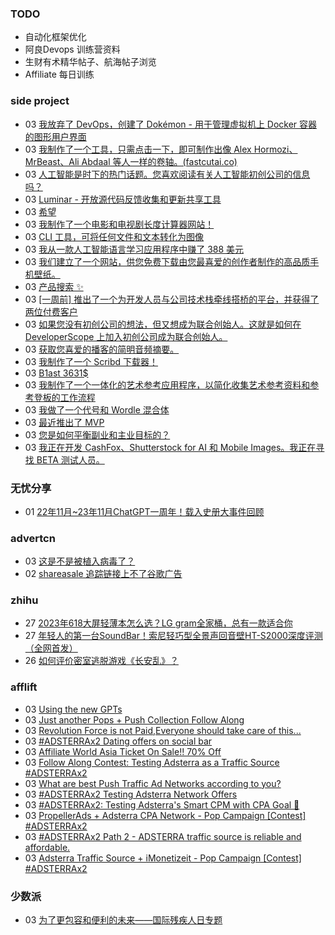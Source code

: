 ### TODO
-  自动化框架优化
-  阿良Devops 训练营资料
-  生财有术精华帖子、航海帖子浏览
-  Affiliate 每日训练

### side project
<!-- sideproject:START -->
-  03 [我放弃了 DevOps，创建了 Dokémon - 用于管理虚拟机上 Docker 容器的图形用户界面](https://www.reddit.com/r/SideProject/comments/189xcv3/i_quit_devops_and_made_dok%C3%A9mon_a_gui_for_managing/)
-  03 [我制作了一个工具，只需点击一下，即可制作出像 Alex Hormozi、MrBeast、Ali Abdaal 等人一样的卷轴。&lpar;fastcutai.co&rpar;](https://www.reddit.com/r/SideProject/comments/189rbj4/i_made_a_tool_to_create_reels_like_alex_hormozi/)
-  03 [人工智能是时下的热门话题。您喜欢阅读有关人工智能初创公司的信息吗？](https://www.reddit.com/r/SideProject/comments/189vmgx/ai_is_a_hot_topic_nowadays_do_you_like_reading/)
-  03 [Luminar - 开放源代码反馈收集和更新共享工具](https://www.reddit.com/r/SideProject/comments/189vhy4/luminar_open_source_feedback_collection_and/)
-  03 [希望](https://www.reddit.com/r/SideProject/comments/189rpti/hope/)
-  03 [我制作了一个电影和电视剧长度计算器网站！](https://github.com/mehmetkahya0/TV-Series-Length-Calculator)
-  03 [CLI 工具，可将任何文件和文本转化为图像](https://old.reddit.com/r/golang/comments/1892qcy/a_cli_tool_that_turns_any_file_and_text_into_an/)
-  03 [我从一款人工智能语言学习应用程序中赚了 388 美元](https://www.reddit.com/r/SideProject/comments/189shc3/i_made_388_from_an_ai_language_learning_app/)
-  03 [我们建立了一个网站，供您免费下载由您最喜爱的创作者制作的高品质手机壁纸。](https://www.reddit.com/r/SideProject/comments/189s4hp/we_made_a_website_to_download_highquality_curated/)
-  03 [产品搜索 ✨](https://www.reddit.com/r/SideProject/comments/189oyg7/live_on_product_hunt/)
-  03 [[一周前] 推出了一个为开发人员与公司技术栈牵线搭桥的平台，并获得了两位付费客户](https://old.reddit.com/r/SideProject/comments/189qamv/one_week_ago_launched_a_platform_for_matching/)
-  03 [如果您没有初创公司的想法，但又想成为联合创始人。这就是如何在 DeveloperScope 上加入初创公司成为联合创始人。](https://old.reddit.com/r/SideProject/comments/189pckg/if_you_dont_have_startup_idea_and_want_to_be_a/)
-  03 [获取您喜爱的播客的简明音频摘要。](https://old.reddit.com/r/SideProject/comments/189o8sz/get_concise_audio_summaries_of_your_favorite/)
-  03 [我制作了一个 Scribd 下载器！](https://www.reddit.com/r/SideProject/comments/189mh3o/i_have_build_a_scribd_downloader/)
-  03 [B1ast 3631$](https://www.reddit.com/r/SideProject/comments/189kxrh/b1ast_3631/)
-  03 [我制作了一个一体化的艺术参考应用程序，以简化收集艺术参考资料和参考登板的工作流程](https://www.reddit.com/r/SideProject/comments/189kpm6/i_made_an_allinone_art_reference_app_to/)
-  03 [我做了一个代号和 Wordle 混合体](https://codewords.app/)
-  03 [最近推出了 MVP](https://www.reddit.com/r/SideProject/comments/189ib8l/launched_an_mvp_recently/)
-  03 [您是如何平衡副业和主业目标的？](https://www.reddit.com/r/SideProject/comments/189gllj/how_do_you_balance_your_side_projects_with_your/)
-  03 [我正在开发 CashFox、Shutterstock for AI 和 Mobile Images。我正在寻找 BETA 测试人员。](https://www.reddit.com/r/SideProject/comments/189ggp7/im_building_cashfox_shutterstock_for_ai_and/)<!-- sideproject:END -->


### 无忧分享
<!-- ruyo:START -->
-  01 [22年11月~23年11月ChatGPT一周年！载入史册大事件回顾](https://51.ruyo.net/18557.html)<!-- ruyo:END -->

### advertcn
<!-- advertcn:START -->
-  03 [这是不是被植入病毒了？](https://www.advertcn.com/forum.php?mod=viewthread&tid=113169)
-  02 [shareasale 追踪链接上不了谷歌广告](https://www.advertcn.com/forum.php?mod=viewthread&tid=113167)<!-- advertcn:END -->

### zhihu
<!-- zhihu:START -->
-  27 [2023年618大屏轻薄本怎么选？LG gram全家桶，总有一款适合你](http://zhuanlan.zhihu.com/p/632641888?utm_campaign=rss&utm_medium=rss&utm_source=rss&utm_content=title)
-  27 [年轻人的第一台SoundBar！索尼轻巧型全景声回音壁HT-S2000深度评测（全网首发）](http://zhuanlan.zhihu.com/p/630990296?utm_campaign=rss&utm_medium=rss&utm_source=rss&utm_content=title)
-  26 [如何评价密室逃脱游戏《长安乱》？](http://www.zhihu.com/question/563950552/answer/3045961312?utm_campaign=rss&utm_medium=rss&utm_source=rss&utm_content=title)<!-- zhihu:END -->

### afflift
<!-- afflift:START -->
-  03 [Using the new GPTs](https://afflift.com/f/threads/using-the-new-gpts.12181/)
-  03 [Just another Pops + Push Collection Follow Along](https://afflift.com/f/threads/just-another-pops-push-collection-follow-along.12183/)
-  03 [Revolution Force is not Paid,Everyone should take care of this...](https://afflift.com/f/threads/revolution-force-is-not-paid-everyone-should-take-care-of-this.12184/)
-  03 [#ADSTERRAx2 Dating offers on social bar](https://afflift.com/f/threads/adsterrax2-dating-offers-on-social-bar.12152/)
-  03 [Affiliate World Asia Ticket On Sale!! 70% Off](https://afflift.com/f/threads/affiliate-world-asia-ticket-on-sale-70-off.10000/)
-  03 [Follow Along Contest: Testing Adsterra as a Traffic Source #ADSTERRAx2](https://afflift.com/f/threads/follow-along-contest-testing-adsterra-as-a-traffic-source-adsterrax2.12142/)
-  03 [What are best Push Traffic Ad Networks according to you?](https://afflift.com/f/threads/what-are-best-push-traffic-ad-networks-according-to-you.11953/)
-  03 [#ADSTERRAx2 Testing Adsterra Network Offers](https://afflift.com/f/threads/adsterrax2-testing-adsterra-network-offers.12179/)
-  03 [#ADSTERRAx2: Testing Adsterra&#39;s Smart CPM with CPA Goal 🚀](https://afflift.com/f/threads/adsterrax2-testing-adsterras-smart-cpm-with-cpa-goal-%F0%9F%9A%80.12059/)
-  03 [PropellerAds + Adsterra CPA Network - Pop Campaign [Contest] #ADSTERRAx2](https://afflift.com/f/threads/propellerads-adsterra-cpa-network-pop-campaign-contest-adsterrax2.12144/)
-  03 [#ADSTERRAx2 Path 2 - ADSTERRA traffic source is reliable and affordable.](https://afflift.com/f/threads/adsterrax2-path-2-adsterra-traffic-source-is-reliable-and-affordable.11986/)
-  03 [Adsterra Traffic Source + iMonetizeit - Pop Campaign [Contest] #ADSTERRAx2](https://afflift.com/f/threads/adsterra-traffic-source-imonetizeit-pop-campaign-contest-adsterrax2.12143/)<!-- afflift:END -->

### 少数派
<!-- sspai:START -->
-  03 [为了更包容和便利的未来——国际残疾人日专题](https://sspai.com/post/70270)<!-- sspai:END -->
